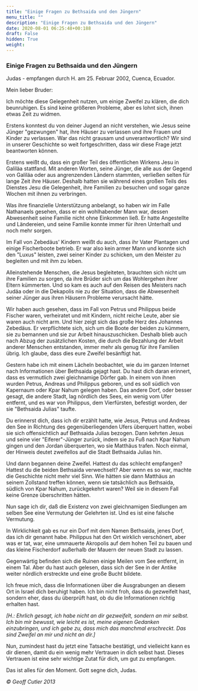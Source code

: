 ```yaml
---
title: "Einige Fragen zu Bethsaida und den Jüngern"
menu_title: ""
description: "Einige Fragen zu Bethsaida und den Jüngern"
date: 2020-08-01 06:25:48+00:188
draft: False
hidden: True
weight:
---
```

### Einige Fragen zu Bethsaida und den Jüngern

Judas - empfangen durch H. am 25. Februar 2002, Cuenca, Ecuador.

Mein lieber Bruder:

Ich möchte diese Gelegenheit nutzen, um einige Zweifel zu klären, die dich beunruhigen. Es sind keine größeren Probleme, aber es lohnt sich, ihnen etwas Zeit zu widmen.

Erstens konntest du von deiner Jugend an nicht verstehen, wie Jesus seine Jünger "gezwungen" hat, ihre Häuser zu verlassen und ihre Frauen und Kinder zu verlassen. War das nicht grausam und unverantwortlich? Wir sind in unserer Geschichte so weit fortgeschritten, dass wir diese Frage jetzt beantworten können.

Erstens weißt du, dass ein großer Teil des öffentlichen Wirkens Jesu in Galiläa stattfand. Mit anderen Worten, seine Jünger, die alle aus der Gegend von Galiläa oder aus angrenzenden Ländern stammten, verließen selten für lange Zeit ihre Häuser. Deshalb hatten sie während eines großen Teils des Dienstes Jesu die Gelegenheit, ihre Familien zu besuchen und sogar ganze Wochen mit ihnen zu verbringen.

Was ihre finanzielle Unterstützung anbelangt, so haben wir im Falle Nathanaels gesehen, dass er ein wohlhabender Mann war, dessen Abwesenheit seine Familie nicht ohne Einkommen ließ. Er hatte Angestellte und Ländereien, und seine Familie konnte immer für ihren Unterhalt und noch mehr sorgen.

Im Fall von Zebedäus' Kindern weißt du auch, dass ihr Vater Plantagen und einige Fischerboote betrieb. Er war also kein armer Mann und konnte sich den "Luxus" leisten, zwei seiner Kinder zu schicken, um den Meister zu begleiten und mit ihm zu leben.

Alleinstehende Menschen, die Jesus begleiteten, brauchten sich nicht um ihre Familien zu sorgen, da ihre Brüder sich um das Wohlergehen ihrer Eltern kümmerten. Und so kam es auch auf den Reisen des Meisters nach Judäa oder in die Dekapolis nie zu der Situation, dass die Abwesenheit seiner Jünger aus ihren Häusern Probleme verursacht hätte.

Wir haben auch gesehen, dass im Fall von Petrus und Philippus beide Fischer waren, verheiratet und mit Kindern, nicht reiche Leute, aber sie waren auch nicht arm. Und hier zeigt sich das große Herz des Johannes Zebedäus. Er verpflichtete sich, sich um die Boote der beiden zu kümmern, sie zu bemannen und sie zur Arbeit hinauszuschicken. Deshalb blieb auch nach Abzug der zusätzlichen Kosten, die durch die Bezahlung der Arbeit anderer Menschen entstanden, immer mehr als genug für ihre Familien übrig. Ich glaube, dass dies eure Zweifel besänftigt hat.

Gestern habe ich mit einem Lächeln beobachtet, wie du im ganzen Internet nach Informationen über Bethsaida gejagt hast. Du hast dich daran erinnert, dass es vermutlich zwei gleichnamige Dörfer gab. In einem von ihnen wurden Petrus, Andreas und Philippus geboren, und es soll südlich von Kapernaum oder Kpar Nahum gelegen haben. Das andere Dorf, oder besser gesagt, die andere Stadt, lag nördlich des Sees, ein wenig vom Ufer entfernt, und es war von Philippus, dem Vierfürsten, befestigt worden, der sie "Bethsaida Julias" taufte.

Du erinnerst dich, dass ich dir erzählt hatte, wie Jesus, Petrus und Andreas den See in Richtung des gegenüberliegenden Ufers überquert hatten, wobei sie sich offensichtlich auf Bethsaida Julias bezogen. Dann kehrten Jesus und seine vier "Eiferer"-Jünger zurück, indem sie zu Fuß nach Kpar Nahum gingen und den Jordan überquerten, wo sie Matthäus trafen. Noch einmal, der Hinweis deutet zweifellos auf die Stadt Bethsaida Julias hin.

Und dann begannen deine Zweifel. Hattest du das schlecht empfangen? Hattest du die beiden Bethsaida verwechselt? Aber wenn es so war, machte die Geschichte nicht mehr viel Sinn. Wie hätten sie dann Matthäus an seinem Zollstand treffen können, wenn sie tatsächlich aus Bethsaida, südlich von Kpar Nahum, zurückgekehrt waren? Weil sie in diesem Fall keine Grenze überschritten hätten.

Nun sage ich dir, daß die Existenz von zwei gleichnamigen Siedlungen am selben See eine Vermutung der Gelehrten ist. Und es ist eine falsche Vermutung.

In Wirklichkeit gab es nur ein Dorf mit dem Namen Bethsaida, jenes Dorf, das ich dir genannt habe. Philippus hat den Ort wirklich verschönert, aber was er tat, war, eine ummauerte Akropolis auf dem hohen Teil zu bauen und das kleine Fischerdorf außerhalb der Mauern der neuen Stadt zu lassen.

Gegenwärtig befinden sich die Ruinen einige Meilen vom See entfernt, in einem Tal. Aber du hast auch gelesen, dass sich der See in der Antike weiter nördlich erstreckte und eine große Bucht bildete.

Ich freue mich, dass die Informationen über die Ausgrabungen an diesem Ort in Israel dich beruhigt haben. Ich bin nicht froh, dass du gezweifelt hast, sondern eher, dass du überprüft hast, ob du die Informationen richtig erhalten hast.

*[H.: Ehrlich gesagt, ich habe nicht an dir gezweifelt, sondern an mir selbst. Ich bin mir bewusst, wie leicht es ist, meine eigenen Gedanken einzubringen, und ich gebe zu, dass mich das manchmal erschreckt. Das sind Zweifel an mir und nicht an dir.]*

Nun, zumindest hast du jetzt eine Tatsache bestätigt, und vielleicht kann es dir dienen, damit du ein wenig mehr Vertrauen in dich selbst hast. Dieses Vertrauen ist eine sehr wichtige Zutat für dich, um gut zu empfangen.

Das ist alles für den Moment. Gott segne dich, Judas.

*© Geoff Cutler 2013*
